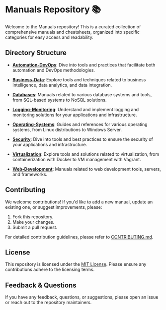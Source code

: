 # Manuals Repository 📚

Welcome to the Manuals repository! This is a curated collection of comprehensive manuals and cheatsheets, organized into specific categories for easy access and readability.

## Directory Structure

- **[Automation-DevOps](./Automation-DevOps/)**: Dive into tools and practices that facilitate both automation and DevOps methodologies.
  
- **[Business-Data](./Business-Data/)**: Explore tools and techniques related to business intelligence, data analytics, and data integration.

- **[Databases](./Databases/)**: Manuals related to various database systems and tools, from SQL-based systems to NoSQL solutions.

- **[Logging-Monitoring](./Logging-Monitoring/)**: Understand and implement logging and monitoring solutions for your applications and infrastructure.

- **[Operating-Systems](./Operating-Systems/)**: Guides and references for various operating systems, from Linux distributions to Windows Server.

- **[Security](./Security/)**: Dive into tools and best practices to ensure the security of your applications and infrastructure.

- **[Virtualization](./Virtualization/)**: Explore tools and solutions related to virtualization, from containerization with Docker to VM management with Vagrant.

- **[Web-Development](./Web-Development/)**: Manuals related to web development tools, servers, and frameworks.

## Contributing

We welcome contributions! If you'd like to add a new manual, update an existing one, or suggest improvements, please:

1. Fork this repository.
2. Make your changes.
3. Submit a pull request.

For detailed contribution guidelines, please refer to [CONTRIBUTING.md](./CONTRIBUTING.md).

## License

This repository is licensed under the [MIT License](./LICENSE). Please ensure any contributions adhere to the licensing terms.

## Feedback & Questions

If you have any feedback, questions, or suggestions, please open an issue or reach out to the repository maintainers.

